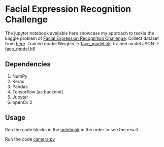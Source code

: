 # Facial Expression Recognition Challenge
The jupyter notebook available here showcase my approach to tackle the kaggle problem of [Facial Expression Recognition Challenge](https://www.kaggle.com/c/challenges-in-representation-learning-facial-expression-recognition-challenge).
Collect dataset from [here](https://www.kaggle.com/c/challenges-in-representation-learning-facial-expression-recognition-challenge/data).
Trained model Weights -> [face_model.h5](https://github.com/piyush2896/Facial-Expression-Recognition-Challenge/blob/master/face_model.h5)
Trained model JSON -> [face_model.h5](https://github.com/piyush2896/Facial-Expression-Recognition-Challenge/blob/master/face_model.json)


## Dependencies
1. NumPy
2. Keras
3. Pandas
4. Tensorflow (as backend)
5. Jupyter
6. openCv 2


## Usage
Run the code blocks in the [notebook](https://github.com/piyush2896/Facial-Expression-Recognition-Challenge/blob/master/Facial-Expression-Recognition-Challenge.ipynb) in the order to see the result.

Run the code [camera.py](https://github.com/piyush2896/Facial-Expression-Recognition-Challenge/blob/master/camera.py)